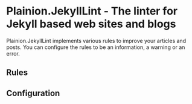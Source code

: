 # Plainion.JekyllLint - The linter for Jekyll based web sites and blogs

Plainion.JekyllLint implements various rules to improve your articles and posts. 
You can configure the rules to be an information, a warning or an error.

## Rules


## Configuration


